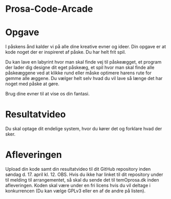 # Prosa-Code-Arcade


# Opgave
I påskens ånd kalder vi på alle dine kreative evner og ideer. 
Din opgave er at kode noget der er inspireret af påske. 
Du har helt frit spil.

Du kan lave en labyrint hvor man skal finde vej til påskeægget, et program der Iader dig designe dit eget påskeæg, et spil hvor man skal finde alle påskeæggene ved at klikke rund eller måske optimere harens rute for gemme alle æggene.
Du vælger helt selv hvad du vil Iave så Iænge det har noget med påske at gøre.

Brug dine evner til at vise os din fantasi.

# Resultatvideo

Du skal optage dit endelige system, hvor du kører det og forklare hvad der sker.

# Afleveringen

Upload din kode samt din resultatvideo til dit GitHub repository inden søndag d. 17. april kl. 12.
OBS. Hvis du ikke har linket til dit repository under til melding til arrangementet, så skal du sende det til temOprosa.dk inden afleveringen.
Koden skal være under en fri licens hvis du vil deltage i konkurrencen (Du kan vælge GPLv3 eller en af de andre på listen).
